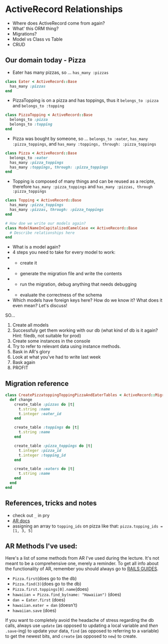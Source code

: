 # ActiveRecord Relationships

- Where does ActiveRecord come from again?
- What' this ORM thing?
- Migrations?
- Model vs Class vs Table
- CRUD

## Our domain today - Pizza

- Eater has many pizzas, so ... `has_many :pizzas`

```rb
class Eater < ActiveRecord::Base
  has_many :pizzas
end
```

- PizzaTopping is on a pizza and has toppings, thus it `belongs_to :pizza` and `belongs_to :topping`

```rb
class PizzaTopping < ActiveRecord::Base
  belongs_to :pizza
  belongs_to :topping
end
```

- Pizza was bought by someone, so ... `belongs_to :eater`, `has_many :pizza_toppings`, and `has_many :toppings, through: :pizza_toppings`

```rb
class Pizza < ActiveRecord::Base
  belongs_to :eater
  has_many :pizza_toppings
  has_many :toppings, through: :pizza_toppings
end
```

- Topping is composed of many things and can be reused as a recipte, therefore `has_many :pizza_toppings` and `has_many :pizzas, through :pizza_toppings`

```rb
class Topping < ActiveRecord::Base
  has_many :pizza_toppings
  has_many :pizzas, through: :pizza_toppings
end
```

```ruby
# How doe we write our models again?
class ModelNameInCapitalizedCamelCase << ActiveRecord::Base
  # Describe relationships here
end
```

- What is a model again?
- 4 steps you need to take for every model to work:
- - create it
- - generate the migration file and write the contents
- - run the migration, debug anything that needs debugging
- - evaluate the correctness of the schema
- Which models have foreign keys here? How do we know it? What does it even mean? Let's discuss!

SO...

1. Create all models
2. Successfuly get them working with our db (what kind of db is it again? Hint: filedb, not suitable for prod)
3. Create some instances in the console
4. Try to refer to relevant data using instance methods.
5. Bask in AR's glory
6. Look at what you've had to write last week
6. Bask again
7. PROFIT   

## Migration reference

```rb
class CreatePizzatoppingToppingPizzaAndEaterTables < ActiveRecord::Migration[5.2]
  def change
    create_table :pizzas do |t|
      t.string :name
      t.integer :eater_id
    end

    create_table :toppings do |t|
      t.string :name
    end

    create_table :pizza_toppings do |t|
      t.integer :pizza_id
      t.integer :topping_id
    end

    create_table :eaters do |t|
      t.string :name
    end
  end
end
```

## References, tricks and notes

- check out `_` in pry
- [AR docs](https://github.com/rails/rails/tree/master/activerecord)
- assigning an array to `topping_ids` on pizza like that: `pizza.topping_ids = [1, 3, 5]`

## AR Methods I've used:

Here's a list of some methods from AR I've used during the lecture. It's not meant to be a comprehensive one, merely a reminder. To get all info about the functionality of AR, remember you should always go to [RAILS GUIDES](https://guides.rubyonrails.org/active_record_basics.html).

- `Pizza.first`(does go to the db)
- `Pizza.find(3)`(does go to the db)
- `Pizza.first.toppings[0].name`(does)
- `hawaiian = Pizza.find_by(name: "Hawaiian")` (does)
- `dan = Eater.first` (does)
- `hawaiian.eater = dan` (doesn't)
- `hawaiian.save` (does)

If you want to completely avoid the headache of stress regarding the db calls, always use `update` (as opposed to updating a local variable and *then* `.save`-ing) to update your data, `find` (as opposed to referring to a variable) to get the newest bits, and `create` (as opposed to `new`) to create.

